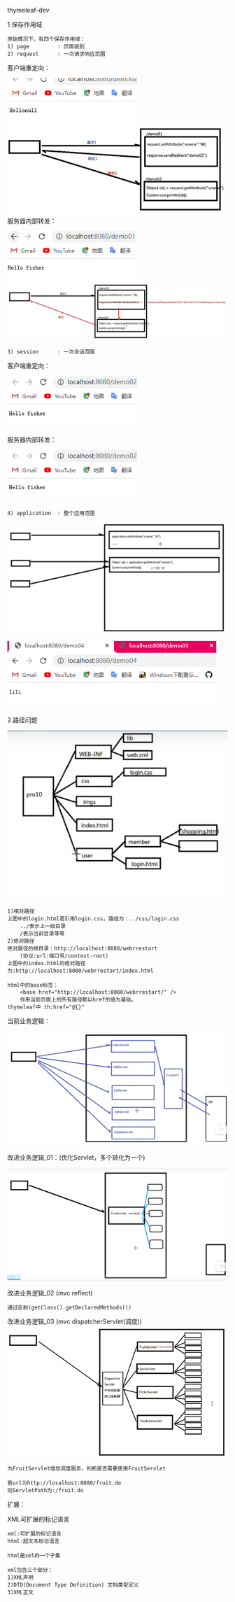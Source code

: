 thymeleaf-dev

1.保存作用域
    
    原始情况下，有四个保存作用域：
    1) page         : 页面级别
    2) request      : 一次请求响应范围
客户端重定向：

![img_1.png](img_1.png)
![img_2.png](img_2.png)
服务器内部转发：

![img_3.png](img_3.png)
![img.png](img.png)

    3) session      : 一次会话范围
客户端重定向：

![img_4.png](img_4.png)

服务器内部转发：

![img_5.png](img_5.png)


    4) application  : 整个应用范围

![img_6.png](img_6.png)

![img_7.png](img_7.png)

2.路径问题

![img_8.png](img_8.png)
    
    1)相对路径
    上图中的login.html若引用login.css，路径为：../css/login.css
        ../表示上一级目录
        /表示当前目录等等
    2)绝对路径
    绝对路径的根目录：http://localhost:8080/webrrestart
        (协议:url:端口号/context-root)
    上图中的index.html的绝对路径为:http://localhost:8080/webrrestart/index.html
    
    html中的base标签：
        <base href="http://localhost:8080/webrrestart/" />
        作用当前页面上的所有路径都以href的值为基础。
    thymeleaf中 th:href="@{}"


当前业务逻辑：

![img_9.png](img_9.png)

改进业务逻辑_01：(优化Servlet，多个转化为一个)

![img_10.png](img_10.png)

改进业务逻辑_02 (mvc reflect)

    通过反射(getClass().getDeclaredMethods())

改进业务逻辑_03 (mvc dispatcherServlet(调度))
![img_11.png](img_11.png)
    
    为FruitServlet增加调度服务，判断是否需要使用FruitServlet
    
    若url为http://localhost:8080/fruit.do
    则ServletPath为:/fruit.do
    
扩展：

XML可扩展的标记语言
    
    xml:可扩展的标记语言
    html:超文本标记语言

    html是xml的一个子集

    xml包含三个部分：
    1)XML声明
    2)DTD(Document Type Definition) 文档类型定义
    3)XML正文